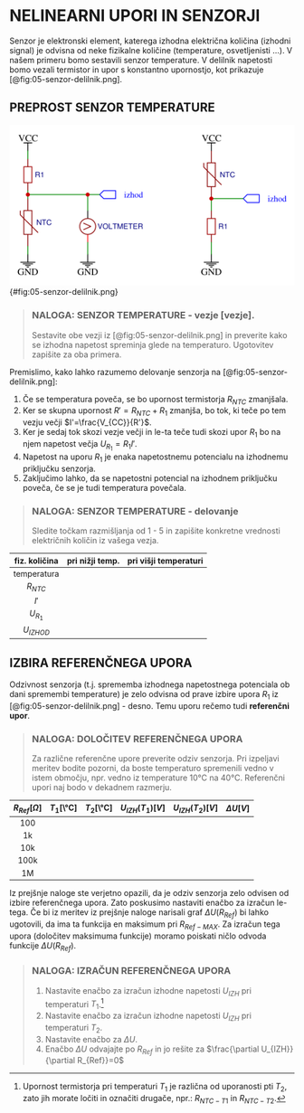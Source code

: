 # NELINEARNI UPORI IN SENZORJI
 
Senzor je elektronski element, katerega izhodna električna količina (izhodni signal) je odvisna od neke fizikalne količine (temperature, osvetljenisti ...). V našem primeru bomo sestavili senzor temperature. V delilnik napetosti bomo vezali termistor in upor s konstantno upornostjo, kot prikazuje [@fig:05-senzor-delilnik.png].

## PREPROST SENZOR TEMPERATURE

![Temperaturni senzor.](./slike/05-senzor-delilnik-1.png){#fig:05-senzor-delilnik.png}

> ### NALOGA: SENZOR TEMPERATURE - vezje [vezje].
> Sestavite obe vezji iz [@fig:05-senzor-delilnik.png] in preverite kako se izhodna napetost spreminja glede na temperaturo. Ugotovitev zapišite za oba primera.

Premislimo, kako lahko razumemo delovanje senzorja na [@fig:05-senzor-delilnik.png]:  

1. Če se temperatura poveča, se bo upornost termistorja $R_{NTC}$ zmanjšala.
2. Ker se skupna upornost $R'=R_{NTC}+R_1$ zmanjša, bo tok, ki teče po tem vezju večji $I'=\frac{V_{CC}}{R'}$.
3. Ker je sedaj tok skozi vezje večji in le-ta teče tudi skozi upor $R_1$ bo na njem napetost večja $U_{R_1}=R_1I'$.
4. Napetost na uporu $R_1$ je enaka napetostnemu potencialu na izhodnemu priključku senzorja.
5. Zaključimo lahko, da se napetostni potencial na izhodnem priključku poveča, če se je tudi temperatura povečala.

> ### NALOGA: SENZOR TEMPERATURE - delovanje  
> Sledite točkam razmišljanja od 1 - 5 in zapišite konkretne vrednosti električnih količin iz vašega vezja.  

| fiz. količina | pri nižji temp. | pri višji temperaturi |
|:-------------:|-----------------|-----------------------|
|  temperatura  |                 |                       |
|   $R_{NTC}$   |                 |                       |
|      $I'$     |                 |                       |
|   $U_{R_1}$   |                 |                       |
|  $U_{IZHOD}$  |                 |                       |

## IZBIRA REFERENČNEGA UPORA

Odzivnost senzorja (t.j. sprememba izhodnega napetostnega potenciala ob dani spremembi temperature) je zelo odvisna od prave izbire upora $R_1$ iz [@fig:05-senzor-delilnik.png] - desno. Temu uporu rečemo tudi **referenčni upor**.

> ### NALOGA: DOLOČITEV REFERENČNEGA UPORA  
> Za različne referenčne upore preverite odziv senzorja. Pri izpeljavi meritev bodite pozorni, da boste temperaturo spremenili vedno v istem območju, npr. vedno iz temperature 10°C na 40°C. Referenčni upori naj bodo v dekadnem razmerju.

| $R_{Ref}[\Omega]$ | $T_1[$\°C] | $T_2[$\°C] | $U_{IZH}(T_1)[V]$ | $U_{IZH}(T_2)[V]$ | $\Delta U[V]$ |
|:-----------------:|------------|------------|-------------------|-------------------|---------------|
|        100        |            |            |                   |                   |               |
|         1k        |            |            |                   |                   |               |
|        10k        |            |            |                   |                   |               |
|        100k       |            |            |                   |                   |               |
|         1M        |            |            |                   |                   |               |

Iz prejšnje naloge ste verjetno opazili, da je odziv senzorja zelo odvisen od izbire referenčnega upora. Zato poskusimo nastaviti enačbo za izračun le-tega. Če bi iz meritev iz prejšnje naloge narisali graf $\Delta U(R_{Ref})$ bi lahko ugotovili, da ima ta funkcija en maksimum pri $R_{Ref-MAX}$. Za izračun tega upora (določitev maksimuma funkcije) moramo poiskati ničlo odvoda funkcije $\Delta U(R_{Ref})$.

> ### NALOGA: IZRAČUN REFERENČNEGA UPORA  
> 1. Nastavite enačbo za izračun izhodne napetosti $U_{IZH}$ pri temperaturi $T_1$.[^051]  
> 2. Nastavite enačbo za izračun izhodne napetosti $U_{IZH}$ pri temperaturi $T_2$.  
> 3. Nastavite enačbo za $\Delta U$.  
> 4. Enačbo $\Delta U$ odvajajte po $R_{Ref}$ in jo rešite za $\frac{\partial U_{IZH}}{\partial R_{Ref}}=0$

[^051]: Upornost termistorja pri temperaturi $T_1$ je različna od uporanosti pti $T_2$, zato jih morate ločiti in označiti drugače, npr.: $R_{NTC-T1}$ in $R_{NTC-T2}$.

<!--
U_T1 = u0*r1/(r1+n1)
U_T2 = u0*r1/(r1+n2)

dU = u0*r1/(r1+n1) - u0*r1/(r1+n2)

δU/δr1 = derivate( r1*u0/(r1+n1) - r1*u0/(r1+n2), r1)
       = ((-n1^2 n2 - n2 r1^2 + n1 (n2^2 + r1^2)) u0)/((n1 + r1)^2 (n2 + r1)^2)

solve(((-n1^2 n2 - n2 r1^2 + n1 (n2^2 + r1^2)) u0)/((n1 + r1)^2 (n2 + r1)^2) = 0, r1)
      r1= √(n1*n2)
      ============
-->
